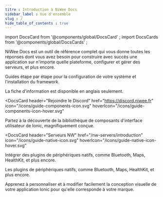 ```yaml
---
titre : Introduction à NiWee Docs
sidebar_label : Vue d'ensemble
slug : /
hide_table_of_contents : true
---
```


import DocsCard from '@components/global/DocsCard' ;
import DocsCards from '@components/global/DocsCards' ;

<head>
  <title>NiWee Docs - Votre assistant personnel chez NiWee Productions</title>
  <meta
    name="description"
    content="Ionic Framework est une boîte à outils d'interface utilisateur open-source pour créer vos propres applications mobiles en utilisant les technologies web avec des intégrations pour les frameworks populaires."
  />
  <link rel="canonical" href="https://docs.niwee.fr" />
  <link rel="alternate" href="https://docs.niwee.fr" hreflang="x-default" />
  <link rel="alternate" href="https://docs.niwee.fr" hreflang="en" />
  <meta property="og:url" content="https://docs.niwee.fr" />
</head>

NiWee Docs est un outil de référence complet qui vous donne toutes les réponses dont vous avez besoin pour construire avec succès une application sur n'importe quelle plateforme, configurer et gérer des serveurs, et plus encore.

<intro-end />

<DocsCards>
  <DocsCard header="The NiWee CLI" href="/intro/cli" icon="/icons/guide-installation-icon.svg" hoverIcon="/icons/guide-installation-icon-hover.svg">
    </p> <p>Guides étape par étape pour la configuration de votre système et l'installation du framework.</p> <p class="spip">La fiche d'information est disponible en anglais seulement.
  </DocsCard>

<DocsCard
  header="Rejoindre le Discord"
  href="https://discord.niwee.fr"
  icon="/icons/guide-components-icon.svg"
  hoverIcon="/icons/guide-components-icon-hover.svg"
>
  </p> <p>Partez à la découverte de la bibliothèque de composants d'interface utilisateur de Ionic, magnifiquement conçue.
</DocsCard>

<DocsCard
  header="Serveurs NW"
  href="/nw-servers/introduction"
  icon="/icons/guide-native-icon.svg"
  hoverIcon="/icons/guide-native-icon-hover.svg"
>
  </p> <p>Intégrer des plugins de périphériques natifs, comme Bluetooth, Maps, HealthKit, et plus encore.</p> <p>Les plugins de périphériques natifs, comme Bluetooth, Maps, HealthKit, et plus encore.</p>
</DocsCard>

  <DocsCard header="CloudPanel" href="/cloudpanel/introduction" icon="/icons/guide-theming-icon.svg" hoverIcon="/icons/guide-theming-icon-hover.svg">
    </p> <p>Apprenez à personnaliser et à modifier facilement la conception visuelle de votre application Ionic pour qu'elle corresponde à votre marque.
  </DocsCard>
</DocsCards>
